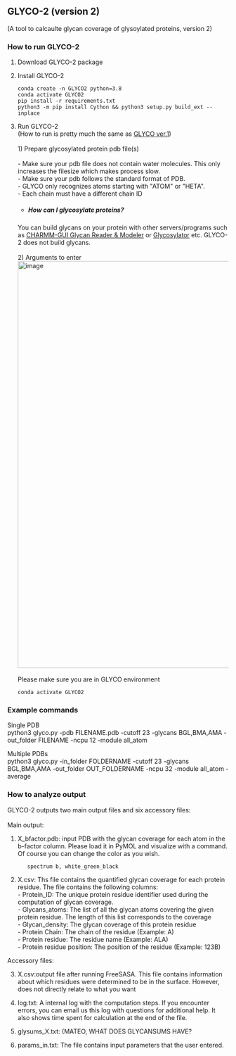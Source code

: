 ## GLYCO-2 (version 2) <br />
(A tool to calcaulte glycan coverage of glysoylated proteins, version 2)

### How to run GLYCO-2

1. Download GLYCO-2 package 

2. Install GLYCO-2
       
       conda create -n GLYCO2 python=3.8
       conda activate GLYCO2
       pip install -r requirements.txt
       python3 -m pip install Cython && python3 setup.py build_ext --inplace
   
4. Run GLYCO-2 <br />
(How to run is pretty much the same as [GLYCO ver.1](https://github.com/myungjinlee/GLYCO/blob/main/README.md)) <br /> <br />
        1) Prepare glycosylated protein pdb file(s) <br /> <br />
              - Make sure your pdb file does not contain water molecules. This only increases the filesize which makes process slow. <br />
              - Make sure your pdb follows the standard format of PDB.<br />
                            - GLYCO only recognizes atoms starting with "ATOM" or "HETA".<br />
                            - Each chain must have a different chain ID <br />

    * ##### How can I glycosylate proteins? 
    You can build glycans on your protein with other servers/programs such as [CHARMM-GUI Glycan Reader & Modeler](https://charmm-gui.org/?doc=input/glycan) or [Glycosylator](https://github.com/tlemmin/glycosylator) etc. GLYCO-2 does not build glycans.<br /><br />
        2) Arguments to enter <br />
        <img width="925" alt="image" src="https://github.com/meteosR/GLYCO-2/assets/32939217/68da2c2c-90aa-4b8b-9b0e-88d2cc103cce"><br />
      <br />  Please make sure you are in GLYCO environment<br />
      
       conda activate GLYCO2

### Example commands 
Single PDB<br />
       python3 glyco.py -pdb FILENAME.pdb -cutoff 23 -glycans BGL,BMA,AMA -out_folder FILENAME -ncpu 12 -module all_atom

Multiple PDBs<br />
       python3 glyco.py -in_folder FOLDERNAME -cutoff 23 -glycans BGL,BMA,AMA -out_folder OUT_FOLDERNAME -ncpu 32 -module all_atom -average 

### How to analyze output
GLYCO-2 outputs two main output files and six accessory files:<br /><br />
Main output:<br />
  1) X_bfactor.pdb: input PDB with the glycan coverage for each atom in the b-factor column. Please load it in PyMOL and visualize with a command. Of course you can change the color as you wish.<br />
  
            spectrum b, white_green_black 
            
  2) X.csv: Ths file contains the quantified glycan coverage for each protein residue. The file contains the following columns:<br />
    - Protein_ID: The unique protein residue identifier used during the computation of glycan coverage.<br />
    - Glycans_atoms: The list of all the glycan atoms covering the given protein residue. The length of this list corresponds to the coverage<br />
    - Glycan_density: The glycan coverage of this protein residue<br />
    - Protein Chain: The chain of the residue (Example: A)<br />
    - Protein residue: The residue name (Example: ALA)<br />
    - Protein residue position: The position of the residue (Example: 123B)<br />

Accessory files:<br />

  3) X.csv:output file after running FreeSASA. This file contains information about which residues were determined to be in the surface.
However, does not directly relate to what you want<br />

  4) log.txt: A internal log with the computation steps. If you encounter errors, you can email us this log with questions for additional help. It also shows time spent for calculation at the end of the file.<br />
  
  5) glysums_X.txt: (MATEO, WHAT DOES GLYCANSUMS HAVE? <br />
  
  6) params_in.txt: The file contains input parameters that the user entered.<br />

